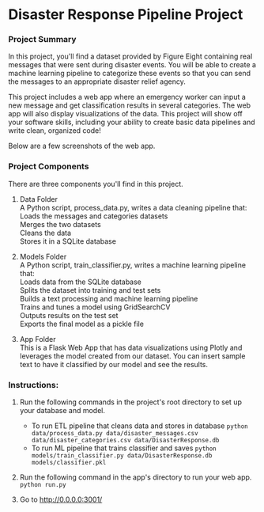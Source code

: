 # Disaster Response Pipeline Project

### Project Summary
In this project, you'll find a dataset provided by Figure Eight containing real messages that were sent during disaster events. You will be able to create a machine learning pipeline to categorize these events so that you can send the messages to an appropriate disaster relief agency.

This project includes a web app where an emergency worker can input a new message and get classification results in several categories. The web app will also display visualizations of the data. This project will show off your software skills, including your ability to create basic data pipelines and write clean, organized code!

Below are a few screenshots of the web app.

### Project Components
There are three components you'll find in this project.<br/>
1. Data Folder<br/>
A Python script, process_data.py, writes a data cleaning pipeline that:<br/>
    Loads the messages and categories datasets<br/>
    Merges the two datasets<br/>
    Cleans the data<br/>
    Stores it in a SQLite database<br/>

2. Models Folder<br/>
A Python script, train_classifier.py, writes a machine learning pipeline that:<br/>
    Loads data from the SQLite database<br/>
    Splits the dataset into training and test sets<br/>
    Builds a text processing and machine learning pipeline<br/>
    Trains and tunes a model using GridSearchCV<br/>
    Outputs results on the test set<br/>
    Exports the final model as a pickle file<br/>

3. App Folder<br/>
This is a Flask Web App that has data visualizations using Plotly and leverages the model created from our dataset. You can insert sample text to have it classified by our model and see the results.

### Instructions:
1. Run the following commands in the project's root directory to set up your database and model.

    - To run ETL pipeline that cleans data and stores in database
        `python data/process_data.py data/disaster_messages.csv data/disaster_categories.csv data/DisasterResponse.db`
    - To run ML pipeline that trains classifier and saves
        `python models/train_classifier.py data/DisasterResponse.db models/classifier.pkl`

2. Run the following command in the app's directory to run your web app.
    `python run.py`

3. Go to http://0.0.0.0:3001/
